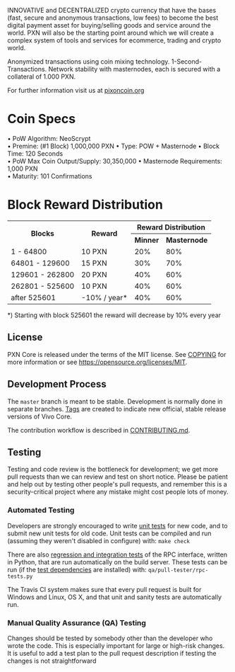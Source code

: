 INNOVATIVE and DECENTRALIZED crypto currency that have the bases (fast, secure and anonymous transactions, low fees) to become the best digital payment asset for buying/selling goods and service around the world. PXN will also be the starting point around which we will create a complex system of tools and services for ecommerce, trading and crypto world.

Anonymized transactions using coin mixing technology. 1-Second-Transactions. Network stability with masternodes, each is secured with a collateral of 1.000 PXN.

For further information visit us at [pixoncoin.org](https://www.pixoncoin.org/)

# Coin Specs

• PoW Algorithm: NeoScrypt  
• Premine: (#1 Block) 1,000,000 PXN 
• Type: POW + Masternode
• Block Time: 120 Seconds  
• PoW Max Coin Output/Supply: 30,350,000 
• Masternode Requirements: 1,000 PXN  
• Maturity: 101 Confirmations   

# Block Reward Distribution

<table class="reward_table"width="100%">
<tr>
<th rowspan=2>Blocks</th>
<th rowspan=2>Reward</th>						
<th colspan=2>Reward Distribution</th>
</tr>
<tr>
<th>Minner</th>
<th>Masternode</th>
</tr>
<tr>
<td>1 - 64800</td>
<td>10 PXN</td>
<td>20%</td>
<td>80%</td>
</tr>
<tr>
<td>64801 - 129600</td>
<td>15 PXN</td>
<td>30%</td>
<td>70%</td>
</tr>
<tr>
<td>129601 - 262800</td>
<td>20 PXN</td>
<td>40%</td>
<td>60%</td>
</tr>
<tr>
<td>262801 - 525600</td>
<td>10 PXN</td>
<td>40%</td>
<td>60%</td>
</tr>

<tr>
<td>after 525601</td>
<td>-10% / year*</td>
<td>40%</td>
<td>60%</td>
</tr>

</table>				
*) Starting with block 525601 the reward will decrease by 10% every year



License
-------

PXN Core is released under the terms of the MIT license. See [COPYING](COPYING) for more
information or see https://opensource.org/licenses/MIT.

Development Process
-------------------

The `master` branch is meant to be stable. Development is normally done in separate branches.
[Tags](https://github.com/pixonpay/pixon/tags) are created to indicate new official,
stable release versions of Vivo Core.

The contribution workflow is described in [CONTRIBUTING.md](CONTRIBUTING.md).

Testing
-------

Testing and code review is the bottleneck for development; we get more pull
requests than we can review and test on short notice. Please be patient and help out by testing
other people's pull requests, and remember this is a security-critical project where any mistake might cost people
lots of money.

### Automated Testing

Developers are strongly encouraged to write [unit tests](/doc/unit-tests.md) for new code, and to
submit new unit tests for old code. Unit tests can be compiled and run
(assuming they weren't disabled in configure) with: `make check`

There are also [regression and integration tests](/qa) of the RPC interface, written
in Python, that are run automatically on the build server.
These tests can be run (if the [test dependencies](/qa) are installed) with: `qa/pull-tester/rpc-tests.py`

The Travis CI system makes sure that every pull request is built for Windows
and Linux, OS X, and that unit and sanity tests are automatically run.

### Manual Quality Assurance (QA) Testing

Changes should be tested by somebody other than the developer who wrote the
code. This is especially important for large or high-risk changes. It is useful
to add a test plan to the pull request description if testing the changes is
not straightforward